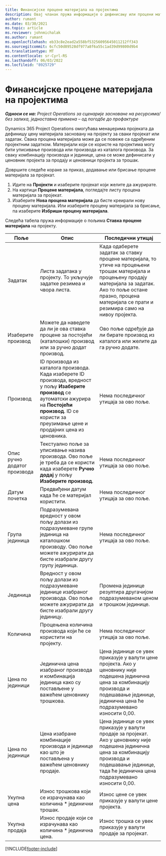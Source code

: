 ```yaml
---
title: Финансијске процене материјала на пројектима
description: Овај чланак пружа информације о дефинисању или процени материјала заснованих на пројекту.
author: rumant
ms.date: 03/30/2021
ms.topic: article
ms.reviewer: johnmichalak
ms.author: rumant
ms.openlocfilehash: eb33c8e2ead2a558bf53256095645011212ff343
ms.sourcegitcommit: 6cfc50d89528df977a8f6a55c1ad39d99800d9b4
ms.translationtype: MT
ms.contentlocale: sr-Cyrl-RS
ms.lasthandoff: 06/03/2022
ms.locfileid: "8925729"
---
```

# <a name="financial-estimates-for-materials-on-projects"></a>Финансијске процене материјала на пројектима

_**Односи се на:** Project Operations за сценарије засноване на ресурсима/без залиха, једноставна примена – од погодбе до профактуре_

Dynamics 365 Project Operations омогућава менаџерима пројеката да дефинишу цену материјала засновану на пројекту за сваки пројекат или задатак. Свака процена материјала може да се повеже са одређеним пројектним задатком. Материјали који се користе на пројектима могу бити уписивање производа или производа из каталога производа. За сваку комбинацију производа и јединице, цена се може дефинисати у ценовник пројекта за продају и ценовници пројекта за трошак.  

Довршите следеће кораке за приказ, додавање или брисање процене материјала за пројекат.

1. Идите на **Пројекти** и изаберите пројекат који желите да ажурирате.
2. На картици **Процене материјала**, погледајте листу процена материјала за пројекат.
3. Изаберите **Нова процена материјала** да бисте креирали нову процену материјала. Или изаберите процену материјала за брисање, па изаберите **Избриши процену материјала**.

Следећа табела пружа информације о пољима **Ставка процене материјала** на пројекту. 

| **Поље** | **Опис** | **Последични утицај** |
| --- | --- | --- |
| Задатак | Листа задатака у пројекту. То укључује задатке резимеа и чвора листа. | Када одаберете задатак за ставку процене материјала, то утиче на процењени трошак материјала и процењену продају материјала за задатак. Ако то поље остане празно, процена материјала се прати и резимира само на нивоу пројекта. |
| Изаберите производ |  Можете да наведете да ли је ова ставка процене за постојећи (каталошки) производ или за ручно додат производ. | Ово поље одређује да ли бирате производ из каталога или желите да га ручно додате. |
| Производ | ID производа из каталога производа. Када изаберете ID производа, вредност у пољу **Изаберите производ** се аутоматски ажурира на **Постојећи производ**. ID се користи за преузимање цене и продајних цена из ценовника. | Нема последичног утицаја за ово поље. |
| Опис ручно додатог производа | Текстуално поље за уписивање назива производа. Ово поље је треба да се користи када изаберете **Ручно додај** у пољу **Изаберите производ**.| Нема последичног утицаја за ово поље. |
| Датум почетка | Предвиђени датум када ће се материјал користити. | Нема последичног утицаја за ово поље. |
| Група јединица | Подразумевана вредност у овом пољу долази из подразумеване групе јединица на каталошком производу. Ово поље можете ажурирати да бисте изабрали другу групу јединица. | Нема последичног утицаја за ово поље. |
| Јединица | Вредност у овом пољу долази из подразумеване јединице изабраног производа. Ово поље можете ажурирати да бисте изабрали другу јединицу. | Промена јединице резултира другачијом подразумеваном ценом и трошком јединице. |
| Количина | Процењена количина производа који ће се користити на пројекту. | Нема последичног утицаја за ово поље. |
| Цена по јединици | Јединична цена изабраног производа и комбинација јединица како су постављене у важећем ценовнику трошкова. | Цена јединице се увек приказује у валути цене пројекта. Ако у ценовнику није подешена јединична цена за комбинацију производа и подешавање јединице, јединична цена ће подразумевано износити 0,00. |
| Цена по јединици | Цена изабране комбинације производа и јединице као што је постављена у важећем ценовнику продаје. | Цена јединице се увек приказује у валути продаје за пројекат. Ако у ценовнику није подешена јединична цена за комбинацију производа и подешавање јединице, тада ће јединична цена подразумевано износити 0,00.|
| Укупна цена | Износ трошкова који се израчунава као количина \* јединични трошак.| Износ цене се увек приказује у валути цене пројекта. |
| Укупна продаја | Износ продаје који се израчунава као количина \* јединична цена. | Износ трошка се увек приказује у валути продаје за пројекат. |


[!INCLUDE[footer-include](../includes/footer-banner.md)]
